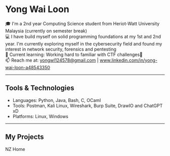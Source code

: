 # Yong Wai Loon

🎓 I'm a 2nd year Computing Science student from Heriot-Watt University Malaysia (currently on semester break)  
💻 I have build myself on solid programming foundations at my 1st and 2nd year. I'm currently exploring myself in the cybersecurity field and found my interest in network security, forensics and pentesting  
🔐 Current learning: Working hard to familiar with CTF challenges🎯  
📫 Reach me at: yongwl124578@gmail.com | www.linkedin.com/in/yong-wai-loon-a48543350   

---

## Tools & Technologies

- Languages: Python, Java, Bash, C, OCaml
- Tools: Postman, Kali Linux, Wireshark, Burp Suite, DrawIO and ChatGPT xD
- Platforms: Linux, Windows

---

## My Projects

NZ Home

